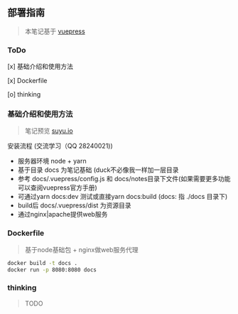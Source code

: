 ## 部署指南

> 本笔记基于 [vuepress](https://github.com/vuejs/vuepress) 

### ToDo

[x] 基础介绍和使用方法

[x] Dockerfile

[o] thinking

### 基础介绍和使用方法

> 笔记预览 [suyu.io](https://suyu.io)

安装流程 (交流学习（QQ 28240021))
- 服务器环境 node + yarn 
- 基于目录 docs 为笔记基础 (duck不必像我一样加一层目录
- 参考 docs/.vuepress/config.js 和 docs/notes目录下文件(如果需要更多功能可以查阅vuepress官方手册)
- 可通过yarn docs:dev 测试或直接yarn docs:build (docs: 指 ./docs 目录下)
- build后 docs/.vuepress/dist 为资源目录
- 通过nginx|apache提供web服务

### Dockerfile

> 基于node基础包 + nginx做web服务代理

```sh
docker build -t docs .
docker run -p 8080:8080 docs
```


### thinking
> TODO